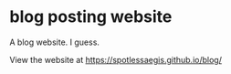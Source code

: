 # blog posting website
A blog website. I guess.

View the website at https://spotlessaegis.github.io/blog/
